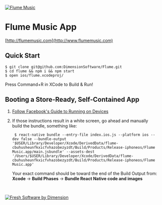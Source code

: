 [![Flume Music](https://dimensionsoftware.com/images/flume.png)](https://dimensionsoftware.com)

Flume Music App
===============
[http://flumemusic.com](http://www.flumemusic.com)

## Quick Start

    $ git clone git@github.com:DimensionSoftware/Flume.git
    $ cd flume && npm i && npm start
    $ open ios/flume.xcodeproj/

  Press Command+R in XCode to Build &amp; Run!

## Booting a Store-Ready, Self-Contained App

1. [Follow Facebook's Guide to Running on Devices](https://facebook.github.io/react-native/docs/running-on-device-ios.html#content)

2. If those instructions result in a white screen, go ahead and manually build the bundle, something like:

        $ react-native bundle --entry-file index.ios.js --platform ios --dev false --bundle-output '$USER/Library/Developer/Xcode/DerivedData/flume-cbuhusheunfkxicfvhazobezyzdt/Build/Products/Release-iphoneos/Flume Music.app/main.jsbundle' --assets-dest '/Users/$USER/Library/Developer/Xcode/DerivedData/flume-cbuhusheunfkxicfvhazobezyzdt/Build/Products/Release-iphoneos/Flume Music.app'

    Your exact command should be toward the end of the Build Output from:  **Xcode** -> **Build Phases** -> **Bundle React Native code and images**


&nbsp;

[![Fresh Software by Dimension](https://dimensionsoftware.com/images/software_by.png)](https://dimensionsoftware.com)
